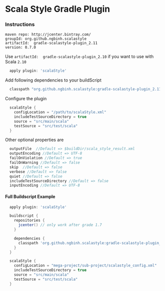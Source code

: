 # Scala Style Gradle Plugin

### Instructions

```
maven repo: http://jcenter.bintray.com/
groupId: org.github.ngbinh.scalastyle
artifactId:  gradle-scalastyle-plugin_2.11
version: 0.7.0
```

Use `artifactId:  gradle-scalastyle-plugin_2.10` if you want to use with Scala `2.10`

```groovy
  apply plugin: 'scalaStyle'
```

Add following dependencies to your buildScript

```groovy
  classpath "org.github.ngbinh.scalastyle:gradle-scalastyle-plugin_2.11:0.7.0"
```

Configure the plugin

```groovy
  scalaStyle {
    configLocation = "/path/to/scalaStyle.xml"
    includeTestSourceDirectory = true
    source = "src/main/scala"
    testSource = "src/test/scala"
  }

```

Other optional properties are

```groovy
  outputFile  //Default => $buildDir/scala_style_result.xml
  outputEncoding //Default => UTF-8
  failOnViolation //Default => true
  failOnWarning //Default => false
  skip  //Default => false
  verbose //Default => false
  quiet //Default => false
  includeTestSourceDirectory //Default => false
  inputEncoding //Default => UTF-8
```

#### Full Buildscript Example
```groovy
  apply plugin: 'scalaStyle'

  buildscript {
    repositories {
      jcenter() // only work after grade 1.7
    }

    dependencies {
      classpath 'org.github.ngbinh.scalastyle:gradle-scalastyle-plugin_2.11:0.7.0'
    }
  }

  scalaStyle {
    configLocation = "mega-project/sub-project/scalastyle_config.xml"
    includeTestSourceDirectory = true
    source = "src/main/scala"
    testSource = "src/test/scala"
  }
```
